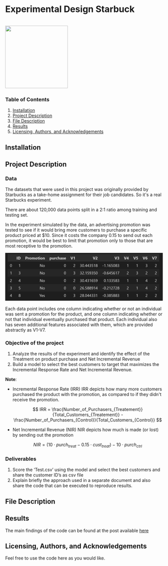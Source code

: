 # Experimental Design Starbuck

<br>
<img src="https://opj.ca/wp-content/uploads/2018/02/New-Starbucks-Logo-1200x969.jpg" width="200" height="200">
<br>

### Table of Contents

1. [Installation](#installation)
2. [Project Description](#description)
3. [File Description](#files)
4. [Results](#results)
5. [Licensing, Authors, and Acknowledgements](#licensing)

## Installation <a name="installation"></a>



## Project Description<a name="description"></a>
### Data

The datasets that were used in this project was originally provided by Starbucks as a take-home assignment for their job candidates. So it's a real Starbucks experiment.

There are about 120,000 data points split in a 2:1 ratio among training and testing set. 

In the experiment simulated by the data, an advertising promotion was tested to see if it would bring more customers to purchase a specific product priced at $10. Since it costs the company 0.15 to send out each promotion, it would be best to limit that promotion only to those that are most receptive to the promotion.

<p ><img src="images/screenshot-data.png" alt="image" ></p>

Each data point includes one column indicating whether or not an individual was sent a promotion for the product, and one column indicating whether or not that individual eventually purchased that product. Each individual also has seven additional features associated with them, which are provided abstractly as V1-V7.

### Objective of the project

1. Analyze the results of the experiment and identify the effect of the Treatment on
product purchase and Net Incremental Revenue
2. Build a model to select the best customers to target that maximizes the Incremental
Response Rate and Net Incremental Revenue.

**Note**:
- Incremental Response Rate (IRR)
IRR depicts how many more customers purchased the product with the promotion, as compared to if they didn't receive the promotion.

    $$ IRR = \frac{Number_of_Purchasers_{Treatement}}{Total_Customers_{Treatement}} - \frac{Number_of_Purchasers_{Control}}{Total_Customers_{Control}} $$

- Net Incremental Revenue (NIR)
NIR depicts how much is made (or lost) by sending out the promotion

    $$ NIR = (10\cdot purch_{treat} - 0.15 \cdot cust_{treat}) - 10 \cdot purch_{ctrl}$$

### Deliverables

1. Score the ‘Test.csv’ using the model and select the best customers and share the
customer ID’s as csv file
2. Explain briefly the approach used in a separate document and also share the code that
can be executed to reproduce results.

## File Description<a name="files"></a>



## Results<a name="results"></a>

The main findings of the code can be found at the post available [here]()

## Licensing, Authors, and Acknowledgements<a name="licensing"></a>

Feel free to use the code here as you would like.